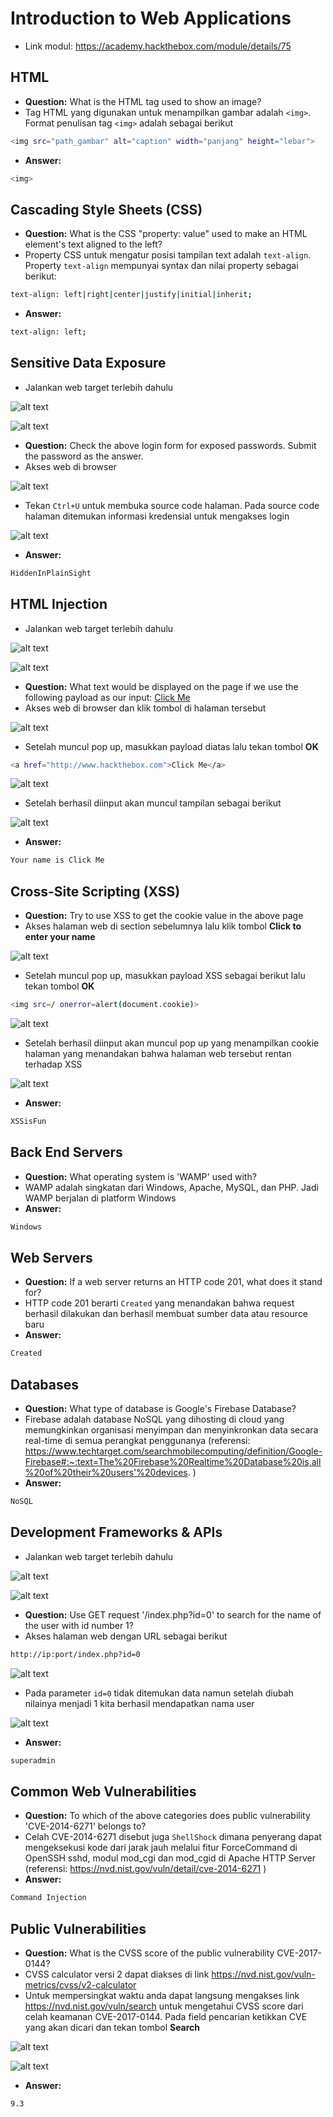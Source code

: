 # Introduction to Web Applications
- Link modul: https://academy.hackthebox.com/module/details/75

## HTML
- **Question:**  What is the HTML tag used to show an image?
- Tag HTML yang digunakan untuk menampilkan gambar adalah `<img>`. Format penulisan tag `<img>` adalah sebagai berikut
```sh
<img src="path_gambar" alt="caption" width="panjang" height="lebar">
```
- **Answer:**
```sh
<img>
```

## Cascading Style Sheets (CSS)
- **Question:** What is the CSS "property: value" used to make an HTML element's text aligned to the left?
- Property CSS untuk mengatur posisi tampilan text adalah `text-align`. Property `text-align` mempunyai syntax dan nilai property sebagai berikut:
```sh
text-align: left|right|center|justify|initial|inherit;
```
- **Answer:**
```sh
text-align: left;
```

## Sensitive Data Exposure
- Jalankan web target terlebih dahulu

![alt text](https://github.com/rahardian-dwi-saputra/htb-academy-walkthrough/blob/main/Introduction%20to%20Web%20Applications/assets/intro%20web%201.JPG)

![alt text](https://github.com/rahardian-dwi-saputra/htb-academy-walkthrough/blob/main/Introduction%20to%20Web%20Applications/assets/intro%20web%202.JPG)

- **Question:** Check the above login form for exposed passwords. Submit the password as the answer.
- Akses web di browser

![alt text](https://github.com/rahardian-dwi-saputra/htb-academy-walkthrough/blob/main/Introduction%20to%20Web%20Applications/assets/intro%20web%203.JPG)

- Tekan `Ctrl+U` untuk membuka source code halaman. Pada source code halaman ditemukan informasi kredensial untuk mengakses login

![alt text](https://github.com/rahardian-dwi-saputra/htb-academy-walkthrough/blob/main/Introduction%20to%20Web%20Applications/assets/intro%20web%204.JPG)

- **Answer:**
```sh
HiddenInPlainSight
```

## HTML Injection
- Jalankan web target terlebih dahulu

![alt text](https://github.com/rahardian-dwi-saputra/htb-academy-walkthrough/blob/main/Introduction%20to%20Web%20Applications/assets/intro%20web%205.JPG)

![alt text](https://github.com/rahardian-dwi-saputra/htb-academy-walkthrough/blob/main/Introduction%20to%20Web%20Applications/assets/intro%20web%206.JPG)

- **Question:** What text would be displayed on the page if we use the following payload as our input: <a href="http://www.hackthebox.com">Click Me</a>
- Akses web di browser dan klik tombol di halaman tersebut

![alt text](https://github.com/rahardian-dwi-saputra/htb-academy-walkthrough/blob/main/Introduction%20to%20Web%20Applications/assets/intro%20web%207.JPG)

- Setelah muncul pop up, masukkan payload diatas lalu tekan tombol **OK**
```sh
<a href="http://www.hackthebox.com">Click Me</a>
```

![alt text](https://github.com/rahardian-dwi-saputra/htb-academy-walkthrough/blob/main/Introduction%20to%20Web%20Applications/assets/intro%20web%208.JPG)

- Setelah berhasil diinput akan muncul tampilan sebagai berikut

![alt text](https://github.com/rahardian-dwi-saputra/htb-academy-walkthrough/blob/main/Introduction%20to%20Web%20Applications/assets/intro%20web%209.JPG)

- **Answer:**
```sh
Your name is Click Me
```

## Cross-Site Scripting (XSS)
- **Question:** Try to use XSS to get the cookie value in the above page
- Akses halaman web di section sebelumnya lalu klik tombol **Click to enter your name**

![alt text](https://github.com/rahardian-dwi-saputra/htb-academy-walkthrough/blob/main/Introduction%20to%20Web%20Applications/assets/intro%20web%2010.JPG)

- Setelah muncul pop up, masukkan payload XSS sebagai berikut lalu tekan tombol **OK**
```sh
<img src=/ onerror=alert(document.cookie)>
```

![alt text](https://github.com/rahardian-dwi-saputra/htb-academy-walkthrough/blob/main/Introduction%20to%20Web%20Applications/assets/intro%20web%2011.JPG)

- Setelah berhasil diinput akan muncul pop up yang menampilkan cookie halaman yang menandakan bahwa halaman web tersebut rentan terhadap XSS

![alt text](https://github.com/rahardian-dwi-saputra/htb-academy-walkthrough/blob/main/Introduction%20to%20Web%20Applications/assets/intro%20web%2012.JPG)

- **Answer:**
```sh
XSSisFun
```

## Back End Servers
- **Question:** What operating system is 'WAMP' used with? 
- WAMP adalah singkatan dari Windows, Apache, MySQL, dan PHP. Jadi WAMP berjalan di platform Windows
- **Answer:**
```sh
Windows
```

## Web Servers
- **Question:** If a web server returns an HTTP code 201, what does it stand for?
- HTTP code 201 berarti `Created` yang menandakan bahwa request berhasil dilakukan dan berhasil membuat sumber data atau resource baru 
- **Answer:**
```sh
Created
```

## Databases
- **Question:** What type of database is Google's Firebase Database?
- Firebase adalah database NoSQL yang dihosting di cloud yang memungkinkan organisasi menyimpan dan menyinkronkan data secara real-time di semua perangkat penggunanya (referensi: https://www.techtarget.com/searchmobilecomputing/definition/Google-Firebase#:~:text=The%20Firebase%20Realtime%20Database%20is,all%20of%20their%20users'%20devices. )
- **Answer:**
```sh
NoSQL
```

## Development Frameworks & APIs
- Jalankan web target terlebih dahulu

![alt text](https://github.com/rahardian-dwi-saputra/htb-academy-walkthrough/blob/main/Introduction%20to%20Web%20Applications/assets/intro%20web%2013.JPG)

![alt text](https://github.com/rahardian-dwi-saputra/htb-academy-walkthrough/blob/main/Introduction%20to%20Web%20Applications/assets/intro%20web%2014.JPG)

- **Question:** Use GET request '/index.php?id=0' to search for the name of the user with id number 1?
- Akses halaman web dengan URL sebagai berikut
```sh
http://ip:port/index.php?id=0
```

![alt text](https://github.com/rahardian-dwi-saputra/htb-academy-walkthrough/blob/main/Introduction%20to%20Web%20Applications/assets/intro%20web%2015.JPG)

- Pada parameter `id=0` tidak ditemukan data namun setelah diubah nilainya menjadi 1 kita berhasil mendapatkan nama user

![alt text](https://github.com/rahardian-dwi-saputra/htb-academy-walkthrough/blob/main/Introduction%20to%20Web%20Applications/assets/intro%20web%2016.JPG)

- **Answer:**
```sh
superadmin
```

## Common Web Vulnerabilities
- **Question:** To which of the above categories does public vulnerability 'CVE-2014-6271' belongs to?
- Celah CVE-2014-6271 disebut juga `ShellShock` dimana penyerang dapat mengeksekusi kode dari jarak jauh melalui fitur ForceCommand di OpenSSH sshd, modul mod_cgi dan mod_cgid di Apache HTTP Server (referensi: https://nvd.nist.gov/vuln/detail/cve-2014-6271 )
- **Answer:**
```sh
Command Injection
```

## Public Vulnerabilities
- **Question:** What is the CVSS score of the public vulnerability CVE-2017-0144?
- CVSS calculator versi 2 dapat diakses di link https://nvd.nist.gov/vuln-metrics/cvss/v2-calculator 
- Untuk mempersingkat waktu anda dapat langsung mengakses link https://nvd.nist.gov/vuln/search untuk mengetahui CVSS score dari celah keamanan CVE-2017-0144. Pada field pencarian ketikkan CVE yang akan dicari dan tekan tombol **Search**

![alt text](https://github.com/rahardian-dwi-saputra/htb-academy-walkthrough/blob/main/Introduction%20to%20Web%20Applications/assets/intro%20web%2017.JPG)

![alt text](https://github.com/rahardian-dwi-saputra/htb-academy-walkthrough/blob/main/Introduction%20to%20Web%20Applications/assets/intro%20web%2018.JPG)

- **Answer:**
```sh
9.3
```